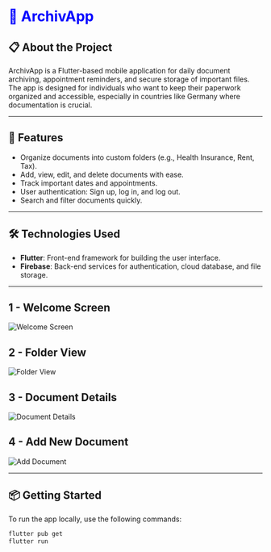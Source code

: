 <h1 style="color:blue; font-weight:bold;">📂 ArchivApp</h1>

## 📋 About the Project  
ArchivApp is a Flutter-based mobile application for daily document archiving, appointment reminders, and secure storage of important files. The app is designed for individuals who want to keep their paperwork organized and accessible, especially in countries like Germany where documentation is crucial.

---

## 🚀 Features
- Organize documents into custom folders (e.g., Health Insurance, Rent, Tax).
- Add, view, edit, and delete documents with ease.
- Track important dates and appointments.
- User authentication: Sign up, log in, and log out.
- Search and filter documents quickly.

---

## 🛠️ Technologies Used
- **Flutter**: Front-end framework for building the user interface.
- **Firebase**: Back-end services for authentication, cloud database, and file storage.

---

## 1 - Welcome Screen  
![Welcome Screen](frontend/screenshots/welcome_screen.png)

## 2 - Folder View  
![Folder View](frontend/screenshots/folder_view.png)

## 3 - Document Details  
![Document Details](frontend/screenshots/document_details.png)

## 4 - Add New Document  
![Add Document](frontend/screenshots/add_document.png)

---

## 📦 Getting Started

To run the app locally, use the following commands:

```bash
flutter pub get
flutter run
